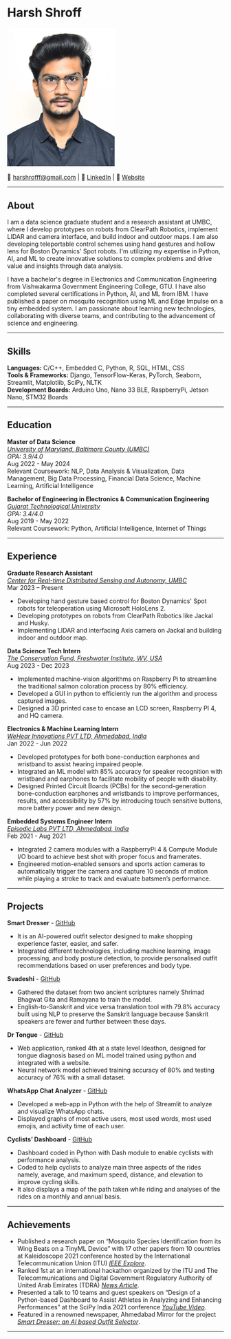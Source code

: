 # Harsh Shroff

<img src="https://github.com/DATA-606-2023-FALL-MONDAY/Shroff_Harsh/blob/main/docs/imgs/HarshPassportPic.jpg" width="250"> 

📧 harshrofff@gmail.com  | 🔗 [LinkedIn](https://www.linkedin.com/in/harshroff/)  | 🔗 [Website](https://harshshroff.github.io/resume/)

---
## About  
I am a data science graduate student and a research assistant at UMBC, where I develop prototypes on robots from ClearPath Robotics, implement LIDAR and camera interface, and build indoor and outdoor maps. I am also developing teleportable control schemes using hand gestures and hollow lens for Boston Dynamics' Spot robots. I'm utilizing my expertise in Python, AI, and ML to create innovative solutions to complex problems and drive value and insights through data analysis.

I have a bachelor's degree in Electronics and Communication Engineering from Vishwakarma Government Engineering College, GTU. I have also completed several certifications in Python, AI, and ML from IBM. I have published a paper on mosquito recognition using ML and Edge Impulse on a tiny embedded system. I am passionate about learning new technologies, collaborating with diverse teams, and contributing to the advancement of science and engineering.

---

## Skills
**Languages:** C/C++, Embedded C, Python, R, SQL, HTML, CSS  
**Tools & Frameworks:** Django, TensorFlow-Keras, PyTorch, Seaborn, Streamlit, Matplotlib, SciPy, NLTK  
**Development Boards:** Arduino Uno, Nano 33 BLE, RaspberryPi, Jetson Nano, STM32 Boards

---
## Education
**Master of Data Science**  
*[University of Maryland, Baltimore County (UMBC)](https://umbc.edu/)*  
*GPA: 3.9/4.0*  
Aug 2022 - May 2024  
Relevant Coursework: NLP, Data Analysis & Visualization, Data Management, Big Data Processing, Financial Data Science, Machine Learning, Artificial Intelligence  

**Bachelor of Engineering in Electronics & Communication Engineering**  
*[Gujarat Technological University](https://gtu.ac.in/)*  
*GPA: 3.4/4.0*  
Aug 2019 - May 2022  
Relevant Coursework: Python, Artificial Intelligence, Internet of Things

---

## Experience
**Graduate Research Assistant**  
*[Center for Real-time Distributed Sensing and Autonomy, UMBC](https://cards.umbc.edu/)*  
Mar 2023 – Present  
- Developing hand gesture based control for Boston Dynamics' Spot robots for teleoperation using Microsoft HoloLens 2.
- Developing prototypes on robots from ClearPath Robotics like Jackal and Husky.
- Implementing LIDAR and interfacing Axis camera on Jackal and building indoor and outdoor map.

**Data Science Tech Intern**  
*[The Conservation Fund, Freshwater Institute, WV, USA](https://www.conservationfund.org/our-work/freshwater-institute)*  
Aug 2023 - Dec 2023
- Implemented machine-vision algorithms on Raspberry Pi to streamline the traditional salmon coloration process by 80% efficiency.
- Developed a GUI in python to efficiently run the algorithm and process captured images.
- Designed a 3D printed case to encase an LCD screen, Raspberry PI 4, and HQ camera.

**Electronics & Machine Learning Intern**  
*[WeHear Innovations PVT LTD, Ahmedabad, India](https://wehear.in/)*  
Jan 2022 - Jun 2022  
- Developed prototypes for both bone-conduction earphones and wristband to assist hearing impaired people.
- Integrated an ML model with 85% accuracy for speaker recognition with wristband and earphones to facilitate mobility of people with disability.
- Designed Printed Circuit Boards (PCBs) for the second-generation bone-conduction earphones and wristbands to improve performances, results, and accessibility by 57% by introducing touch sensitive buttons, more battery power and new design.

**Embedded Systems Engineer Intern**  
*[Episodic Labs PVT LTD, Ahmedabad, India](https://www.bemrr.com/)*  
Feb 2021 - Aug 2021  
- Integrated 2 camera modules with a RaspberryPi 4 & Compute Module I/O board to achieve best shot with proper focus and framerates.
- Engineered motion-enabled sensors and sports action cameras to automatically trigger the camera and capture 10 seconds of motion while playing a stroke to track and evaluate batsmen’s performance.

---

## Projects  
**Smart Dresser** - [GitHub](https://github.com/Ommakwana/SmartDresser)  
- It is an AI-powered outfit selector designed to make shopping experience faster, easier, and safer.
- Integrated different technologies, including machine learning, image processing, and body posture detection, to provide personalised outfit recommendations based on user preferences and body type.

**Svadeshi** - [GitHub](https://github.com/HarshShroff/Svadeshi)
- Gathered the dataset from two ancient scriptures namely Shrimad Bhagwat Gita and Ramayana to train the model.
- English-to-Sanskrit and vice versa translation tool with 79.8% accuracy built using NLP to preserve the Sanskrit language because Sanskrit speakers are fewer and further between these days.


**Dr Tongue** - [GitHub](https://github.com/HarshShroff/Dr_Tongue)
- Web application, ranked 4th at a state level Ideathon, designed for tongue diagnosis based on ML model trained using python and integrated with a website.
- Neural network model achieved training accuracy of 80% and testing accuracy of 76% with a small dataset.


**WhatsApp Chat Analyzer** - [GitHub](https://github.com/HarshShroff/WhatsApp-Chat-Analyzer)
- Developed a web-app in Python with the help of Streamlit to analyze and visualize WhatsApp chats.
- Displayed graphs of most active users, most used words, most used emojis, and activity time of each user.


**Cyclists’ Dashboard** - [GitHub](https://github.com/HarshShroff/Dash4Athletes)
- Dashboard coded in Python with Dash module to enable cyclists with performance analysis.
- Coded to help cyclists to analyze main three aspects of the rides namely, average, and maximum speed,  distance, and elevation to improve cycling skills.
- It also displays a map of the path taken while riding and analyses of the rides on a monthly and annual basis. 


---

## Achievements
- Published a research paper on “Mosquito Species Identification from its Wing Beats on a TinyML Device” with 17 other papers from 10 countries at Kaleidoscope 2021 conference hosted by the International Telecommunication  Union (ITU) *[IEEE Explore](https://ieeexplore.ieee.org/document/9662116)*.
- Ranked 1st at an international hackathon organized by the ITU and The Telecommunications and Digital Government Regulatory  Authority  of  United  Arab  Emirates  (TDRA) *[News Article](https://ahmedabadmirror.com/city-engg-student-tops-in-hackathon/81819197.html)*.
- Presented a talk to 10 teams and guest speakers on “Design of a Python-based Dashboard to Assist Athletes in Analyzing and Enhancing Performances” at the SciPy India 2021 conference *[YouTube Video](https://www.youtube.com/watch?v=gvnl0ZfR4DM&ab_channel=KiranTrivedi)*.
- Featured in a renowned newspaper, Ahmedabad Mirror for the project *[Smart Dresser: an AI based Outfit Selector](https://ahmedabadmirror.com/covid-innovation-by-vgec-students/81801558.html)*.


---

